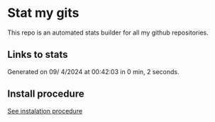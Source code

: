 # Stat my gits

This repo is an automated stats builder for all my github repositories.

## Links to stats


Generated on 09/ 4/2024 at 00:42:03 in 0 min, 2 seconds.

## Install procedure

[See instalation procedure](./src/install.md)
